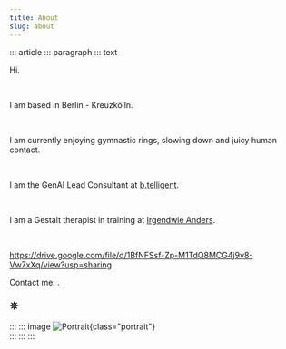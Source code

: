 ```yaml
---
title: About
slug: about
---
```


::: article
::: paragraph
::: text

Hi.

&nbsp;
 
I am based in Berlin - Kreuzkölln.

&nbsp;

I am currently enjoying gymnastic rings, slowing down and juicy human contact.

&nbsp;

I am the GenAI Lead Consultant at [b.telligent](https://www.linkedin.com/in/lukas-erlenbach).

&nbsp;

I am a Gestalt therapist in training at  [Irgendwie Anders](https://irgendwie-anders.de/).

&nbsp;

https://drive.google.com/file/d/1BfNFSsf-Zp-M1TdQ8MCG4j9v8-Vw7xXq/view?usp=sharing

Contact me:
<a href="mailto:" class="crypted-mail"
   data-name="$email_username$"
   data-domain="$email_domain$"
   data-tld="$email_tld$"
   onclick="window.location.href = 'mailto:' + this.dataset.name + '@' + this.dataset.domain + '.' + this.dataset.tld; return false;">
</a>.

### 𖤓

:::
::: image
![Portrait](../static/img/portrait_le.jpg){class="portrait"} \
:::
:::
:::
